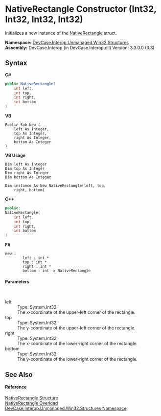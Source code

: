 # NativeRectangle Constructor (Int32, Int32, Int32, Int32)
 

Initializes a new instance of the <a href="T_DevCase_Interop_Unmanaged_Win32_Structures_NativeRectangle">NativeRectangle</a> struct.

**Namespace:**&nbsp;<a href="N_DevCase_Interop_Unmanaged_Win32_Structures">DevCase.Interop.Unmanaged.Win32.Structures</a><br />**Assembly:**&nbsp;DevCase.Interop (in DevCase.Interop.dll) Version: 3.3.0.0 (3.3)

## Syntax

**C#**<br />
``` C#
public NativeRectangle(
	int left,
	int top,
	int right,
	int bottom
)
```

**VB**<br />
``` VB
Public Sub New ( 
	left As Integer,
	top As Integer,
	right As Integer,
	bottom As Integer
)
```

**VB Usage**<br />
``` VB Usage
Dim left As Integer
Dim top As Integer
Dim right As Integer
Dim bottom As Integer

Dim instance As New NativeRectangle(left, top, 
	right, bottom)
```

**C++**<br />
``` C++
public:
NativeRectangle(
	int left, 
	int top, 
	int right, 
	int bottom
)
```

**F#**<br />
``` F#
new : 
        left : int * 
        top : int * 
        right : int * 
        bottom : int -> NativeRectangle
```


#### Parameters
&nbsp;<dl><dt>left</dt><dd>Type: System.Int32<br />The x-coordinate of the upper-left corner of the rectangle.</dd><dt>top</dt><dd>Type: System.Int32<br />The y-coordinate of the upper-left corner of the rectangle.</dd><dt>right</dt><dd>Type: System.Int32<br />The x-coordinate of the lower-right corner of the rectangle.</dd><dt>bottom</dt><dd>Type: System.Int32<br />The y-coordinate of the lower-right corner of the rectangle.</dd></dl>

## See Also


#### Reference
<a href="T_DevCase_Interop_Unmanaged_Win32_Structures_NativeRectangle">NativeRectangle Structure</a><br /><a href="Overload_DevCase_Interop_Unmanaged_Win32_Structures_NativeRectangle__ctor">NativeRectangle Overload</a><br /><a href="N_DevCase_Interop_Unmanaged_Win32_Structures">DevCase.Interop.Unmanaged.Win32.Structures Namespace</a><br />